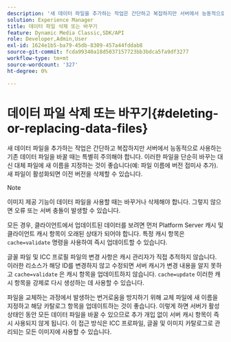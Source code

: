 ```yaml
---
description: '새 데이터 파일을 추가하는 작업은 간단하고 복잡하지만 서버에서 능동적으로 사용하는 기존 데이터 파일을 바꿀 때는 특별히 주의해야 합니다. 이러한 파일을 단순히 바꾸는 대신 대체 파일에 새 이름을 지정하는 것이 좋습니다(예: 파일 이름에 버전 접미사 추가). 새 파일이 활성화되면 이전 버전을 삭제할 수 있습니다.'
solution: Experience Manager
title: 데이터 파일 삭제 또는 바꾸기
feature: Dynamic Media Classic,SDK/API
role: Developer,Admin,User
exl-id: 1624e1b5-ba79-45db-8309-457a44fddab8
source-git-commit: fcda99340a18d5037157723bb3bdca5fa9df3277
workflow-type: tm+mt
source-wordcount: '327'
ht-degree: 0%

---
```


# 데이터 파일 삭제 또는 바꾸기{#deleting-or-replacing-data-files}

새 데이터 파일을 추가하는 작업은 간단하고 복잡하지만 서버에서 능동적으로 사용하는 기존 데이터 파일을 바꿀 때는 특별히 주의해야 합니다. 이러한 파일을 단순히 바꾸는 대신 대체 파일에 새 이름을 지정하는 것이 좋습니다(예: 파일 이름에 버전 접미사 추가). 새 파일이 활성화되면 이전 버전을 삭제할 수 있습니다.

>[!NOTE]
>
>이미지 제공 기능이 데이터 파일을 사용할 때는 바꾸거나 삭제해야 합니다. 그렇지 않으면 오류 또는 서버 충돌이 발생할 수 있습니다.

모든 경우, 클라이언트에서 업데이트된 데이터를 보려면 먼저 Platform Server 캐시 및 클라이언트 캐시 항목이 오래된 상태가 되어야 합니다. 특정 캐시 항목은 `cache=validate` 명령을 사용하여 즉시 업데이트할 수 있습니다.

글꼴 파일 및 ICC 프로필 파일의 변경 사항은 캐시 관리자가 직접 추적하지 않습니다. 이러한 리소스가 해당 ID를 변경하지 않고 수정되면 서버 캐시가 변경 내용을 알지 못하고 `cache=validate` 은 캐시 항목을 업데이트하지 않습니다. `cache=update` 이러한 캐시 항목을 강제로 다시 생성하는 데 사용할 수 있습니다.

파일을 교체하는 과정에서 발생하는 번거로움을 방지하기 위해 교체 파일에 새 이름을 지정하고 해당 카탈로그 항목을 업데이트하는 것이 좋습니다. 이렇게 하면 서버가 활성 상태인 동안 모든 데이터 파일을 바꿀 수 있으므로 추가 개입 없이 서버 캐시 항목이 즉시 사용되지 않게 됩니다. 이 접근 방식은 ICC 프로파일, 글꼴 및 이미지 카탈로그로 관리되는 모든 이미지에 사용할 수 있습니다.
